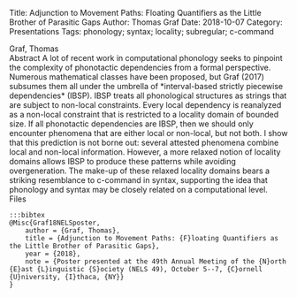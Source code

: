 Title: Adjunction to Movement Paths: Floating Quantifiers as the Little Brother of Parasitic Gaps
Author: Thomas Graf
Date: 2018-10-07
Category: Presentations
Tags: phonology; syntax; locality; subregular; c-command

<div markdown class="authors">
Graf, Thomas
</div>

<div markdown class="abstract">
<span id="abstract-title">Abstract</span>
A lot of recent work in computational phonology seeks to pinpoint the complexity of phonotactic dependencies from a formal perspective. Numerous mathematical classes have been proposed, but Graf (2017) subsumes them all under the umbrella of *interval-based strictly piecewise dependencies* (IBSP). IBSP treats all phonological structures as strings that are subject to non-local constraints. Every local dependency is reanalyzed as a non-local constraint that is restricted to a locality domain of bounded size. If all phonotactic dependencies are IBSP, then we should only encounter phenomena that are either local or non-local, but not both. I show that this prediction is not borne out: several attested phenomena combine local and non-local information. However, a more relaxed notion of locality domains allows IBSP to produce these patterns while avoiding overgeneration. The make-up of these relaxed locality domains bears a striking resemblance to c-command in syntax, supporting the idea that phonology and syntax may be closely related on a computational level.
</div>

<div markdown class="files">
<span id="files-title">Files</span>
</div>

~~~
:::bibtex
@Misc{Graf18NELSposter,
    author = {Graf, Thomas},
    title = {Adjunction to Movement Paths: {F}loating Quantifiers as the Little Brother of Parasitic Gaps},
    year = {2018},
    note = {Poster presented at the 49th Annual Meeting of the {N}orth {E}ast {L}inguistic {S}ociety (NELS 49), October 5--7, {C}ornell {U}niversity, {I}thaca, {NY}}
}
~~~
